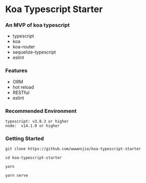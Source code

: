 # Koa Typescript Starter
### An MVP of koa typescript
- typescript
- koa
- koa-router
- sequelize-typescript
- eslint
### Features
- ORM
- hot reload
- RESTful
- eslint
### Recommended Environment
```
typescript: v3.8.3 or higher
node:  v14.1.0 or higher
```
### Getting Started
```shell script
git clone https://github.com/wwwenjie/koa-typescript-starter

cd koa-typescript-starter

yarn

yarn serve
```
